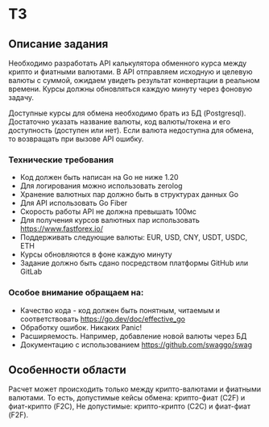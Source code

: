 # ТЗ

## Описание задания

Необходимо разработать API калькулятора обменного курса между крипто и фиатными валютами. В API отправляем исходную и целевую валюты с суммой, ожидаем увидеть результат конвертации в реальном времени. Курсы должны обновляться каждую минуту через фоновую задачу.

Доступные курсы для обмена необходимо брать из БД (Postgresql). Достаточно указать название валюты, код валюты/токена и его доступность (доступен или нет). Если валюта недоступна для обмена, то возвращать при вызове API ошибку.

### Технические требования

- Код должен быть написан на Go не ниже 1.20
- Для логирования можно использовать zerolog
- Хранение валютных пар должно быть в структурах данных Go
- Для API использовать Go Fiber
- Скорость работы API не должна превышать 100мс
- Для получения курсов валютных пар использовать https://www.fastforex.io/
- Поддерживать следующие валюты: EUR, USD, CNY, USDT, USDC, ETH
- Курсы обновляются в фоне каждую минуту
- Задание должно быть сдано посредством платформы GitHub или GitLab

### Особое внимание обращаем на:

- Качество кода - код должен быть понятным, читаемым и соответствовать https://go.dev/doc/effective_go
- Обработку ошибок. Никаких Panic!
- Расширяемость. Например, добавление новой валюты через БД
- Документацию с использованием https://github.com/swaggo/swag

## Особенности области

Расчет может происходить только между крипто-валютами и фиатными валютами. То есть, допустимые кейсы обмена: крипто-фиат (C2F) и фиат-крипто (F2C), Не допустимые: крипто-крипто (C2C) и фиат-фиат (F2F).